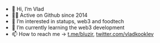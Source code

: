 - 👋 Hi, I’m Vlad
- 🧑‍💻 Active on Github since 2014
- 👀 I’m interested in statups, web3 and foodtech
- 🌱 I’m currently learning the web3 development
- 📫 How to reach me → [t.me/bluzir](https://t.me/vladkooklev), [twitter.com/vladkooklev](https://twitter.com/vladkooklev)
